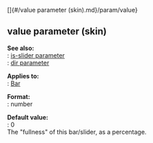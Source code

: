 []{#/value parameter (skin).md}/param/value}    
## value parameter (skin)    
**See also:**    
:   [is-slider parameter](/%7Bskin%7D/param/is-slider)    
:   [dir parameter](/%7Bskin%7D/param/dir)    
<!-- -->    
**Applies to:**    
:   [Bar](/%7Bskin%7D/control/bar)    
<!-- -->    
**Format:**    
:   number    
<!-- -->    
**Default value:**    
:   0    
The \"fullness\" of this bar/slider, as a percentage.  